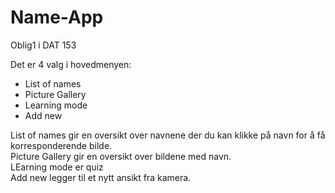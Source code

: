 # Name-App
Oblig1 i DAT 153

Det er 4 valg i hovedmenyen: 
* List of names
* Picture Gallery
* Learning mode
* Add new

List of names gir en oversikt over navnene der du kan klikke på navn for å få korresponderende bilde.   
Picture Gallery gir en oversikt over bildene med navn.   
LEarning mode er quiz  
Add new legger til et nytt ansikt fra kamera.   
